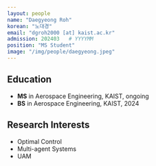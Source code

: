 ```yaml
---
layout: people
name: "Daegyeong Roh"
korean: "노대경"
email: "dgroh2000 [at] kaist.ac.kr"
admission: 202403   # YYYYMM
position: "MS Student"
image: "/img/people/daegyeong.jpeg"
---
```


## Education

- **MS** in Aerospace Engineering, KAIST, ongoing
- **BS** in Aerospace Engineering, KAIST, 2024

## Research Interests

- Optimal Control
- Multi-agent Systems
- UAM
